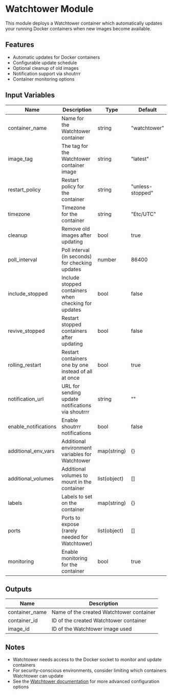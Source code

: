 # Watchtower Module

This module deploys a Watchtower container which automatically updates your running Docker containers when new images become available.

## Features

- Automatic updates for Docker containers
- Configurable update schedule
- Optional cleanup of old images
- Notification support via shoutrrr
- Container monitoring options

## Input Variables

| Name | Description | Type | Default |
|------|-------------|------|---------|
| container_name | Name for the Watchtower container | string | "watchtower" |
| image_tag | The tag for the Watchtower container image | string | "latest" |
| restart_policy | Restart policy for the container | string | "unless-stopped" |
| timezone | Timezone for the container | string | "Etc/UTC" |
| cleanup | Remove old images after updating | bool | true |
| poll_interval | Poll interval (in seconds) for checking updates | number | 86400 |
| include_stopped | Include stopped containers when checking for updates | bool | false |
| revive_stopped | Restart stopped containers after updating | bool | false |
| rolling_restart | Restart containers one by one instead of all at once | bool | true |
| notification_url | URL for sending update notifications via shoutrrr | string | "" |
| enable_notifications | Enable shoutrrr notifications | bool | false |
| additional_env_vars | Additional environment variables for Watchtower | map(string) | {} |
| additional_volumes | Additional volumes to mount in the container | list(object) | [] |
| labels | Labels to set on the container | map(string) | {} |
| ports | Ports to expose (rarely needed for Watchtower) | list(object) | [] |
| monitoring | Enable monitoring for the container | bool | true |

## Outputs

| Name | Description |
|------|-------------|
| container_name | Name of the created Watchtower container |
| container_id | ID of the created Watchtower container |
| image_id | ID of the Watchtower image used |

## Notes

- Watchtower needs access to the Docker socket to monitor and update containers
- For security-conscious environments, consider limiting which containers Watchtower can update
- See the [Watchtower documentation](https://containrrr.dev/watchtower/) for more advanced configuration options
